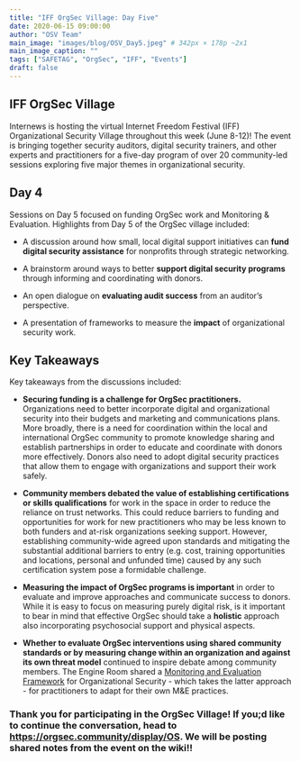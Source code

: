 ```yaml
---
title: "IFF OrgSec Village: Day Five"
date: 2020-06-15 09:00:00
author: "OSV Team"
main_image: "images/blog/OSV_Day5.jpeg" # 342px × 178p ~2x1
main_image_caption: ""
tags: ["SAFETAG", "OrgSec", "IFF", "Events"]
draft: false
---
```

## IFF OrgSec Village

Internews is hosting the virtual Internet Freedom Festival (IFF) Organizational Security Village throughout this week (June 8-12)! The event is bringing together security auditors, digital security trainers, and other experts and practitioners for a five-day program of over 20 community-led sessions exploring five major themes in organizational security.

## Day 4

Sessions on Day 5 focused on funding OrgSec work and Monitoring & Evaluation. Highlights from Day 5 of the OrgSec village included:

- A discussion around how small, local digital support initiatives can **fund digital security assistance** for nonprofits through strategic networking.

- A brainstorm around ways to better **support digital security programs** through informing and coordinating with donors.

- An open dialogue on **evaluating audit success** from an auditor’s perspective.

- A presentation of frameworks to measure the **impact** of organizational security work.


## Key Takeaways

Key takeaways from the discussions included:

- **Securing funding is a challenge for OrgSec practitioners.** Organizations need to better incorporate digital and organizational security into their budgets and marketing and communications plans. More broadly, there is a need for coordination within the local and international OrgSec community to promote knowledge sharing and establish partnerships in order to educate and coordinate with donors more effectively. Donors also need to adopt digital security practices that allow them to engage with organizations and support their work safely.

- **Community members debated the value of establishing certifications or skills qualifications** for work in the space in order to reduce the reliance on trust networks. This could reduce barriers to funding and opportunities for work for new practitioners who may be less known to both funders and at-risk organizations seeking support. However, establishing community-wide agreed upon standards and mitigating the substantial additional barriers to entry (e.g. cost, training opportunities and locations, personal and unfunded time) caused by any such certification system pose a formidable challenge.

- **Measuring the impact of OrgSec programs is important** in order to evaluate and improve approaches and communicate success to donors. While it is easy to focus on measuring purely digital risk, is it important to bear in mind that effective OrgSec should take a **holistic** approach also incorporating psychosocial support and physical aspects.

- **Whether to evaluate OrgSec interventions using shared community standards or by measuring change within an organization and against its own threat model** continued to inspire debate among community members. The Engine Room shared a [Monitoring and Evaluation Framework](https://orgsec.community/display/OS/Monitoring+and+Evaluation+Framework++for+Organisational+Security) for Organizational Security - which takes the latter approach - for practitioners to adapt for their own M&E practices.

### Thank you for participating in the OrgSec Village! If you;d like to continue the conversation, head to https://orgsec.community/display/OS. We will be posting shared notes from the event on the wiki!!
